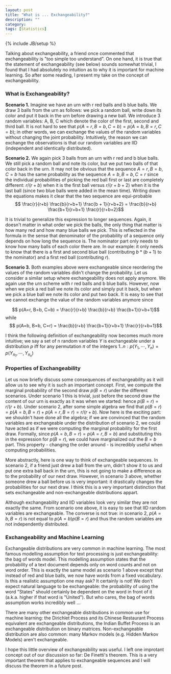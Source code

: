 ```yaml
---
layout: post
title: "What is ... Exchangeability?"
description: ""
category:
tags: [Statistics]
---
```

{% include JB/setup %}

Talking about exchangeability, a friend once commented that exchangeability is "too simple too understand". On one hand, it is true that the statement of exchangeability (see below) sounds somewhat trivial, I found that I had absolutely no intuition as to why it is important for machine learning. So after some reading, I present my take on the concept of exchangeability.

### What is Exchangeability?

__Scenario 1.__ Imagine we have an urn with r red balls and b blue balls. We draw 3 balls from the urn as follows: we pick a random ball, write down its color and put it back in the urn before drawing a new ball. We introduce 3 random variables: A, B, C which denote the color of the first, second and third ball. It is not hard to see that $p(A=r, B=b, C=b) = p(A=b, B=r, C=b)$; in other words, we can exchange the values of the random variables without changing the joint probability. Intuitively, the reason we can exchange the observations is that our random variables are IID (independent and identically distributed).

__Scenario 2.__ We again pick 3 balls from an urn with r red and b blue balls. We still pick a random ball and note its color, but we put two balls of that color back in the urn. It may not be obvious that the sequence $A=r, B=b, C=b$ has the same probability as the sequence $A=b, B=b, C=r$ since the individual probabilities of picking the red ball first or last are completely different: $r/(r+b)$ when it is the first ball versus $r/(r+b+2)$ when it is the last ball (since two blue balls were added in the mean time). Writing down the equations makes it clear that the two sequence are equi-probable
$$ \frac{r}{r+b} \frac{b}{r+b+1} \frac{b + 1}{r+b+2} = \frac{b}{r+b} \frac{b+1}{r+b+1} \frac{r}{r+b+2}$$

It is trivial to generalize this expression to longer sequences. Again, it doesn't matter in what order we pick the balls, the only thing that matter is how many red and how many blue balls we pick. This is reflected in the formula in the sense that denominator of the probability of a sequence only depends on how long the sequence is. The nominator part only needs to know how many balls of each color there are. In our example: it only needs to know that there is a first and second blue ball (contributing $b * (b+1)$ to the nominator) and a first red ball (contributing $r$).

__Scenario 3.__ Both examples above were exchangeable since reordering the values of the random variables didn't change the probability. Let us consider a similar setup where exchangeability does not apply anymore. We again use the urn scheme with r red balls and b blue balls. However, now when we pick a red ball we note its color and simply put it back, but when we pick a blue ball we note its color and put two back. It is easy to see that we cannot exchange the value of the random variables anymore since

$$ p(A=r, B=b, C=b) = \frac{r}{r+b} \frac{b}{r+b} \frac{b+1}{r+b+1}$$
while
$$ p(A=b, B=b, C=r) = \frac{b}{r+b} \frac{b+1}{r+b+1} \frac{r}{r+b+1}$$

I think the following definition of exchangeability now becomes much more intuitive; we say a set of n random variables $Y$ is exchangeable under a distribution $p$ iff for any permutation $\pi$ of the integers $1..n: p(Y_1, \cdots, Y_n) = p(Y_{\pi_1}, \cdots, Y_{\pi_n})$

### Properties of Exchangeability

Let us now briefly discuss some consequences of exchangeability as it will allow us to see why it is such an important concept. First, we compute the marginal probability of the second draw $p(B = r)$ under the different scenarios. Under scenario 1 this is trivial, just before the second draw the content of our urn is exactly as it was when we started: hence $p(B=r) = r/(r+b)$. Under scenario 2, after some simple algebra we find that $p(B=r) = p(A=b, B=r) + p(A=r, B=r) = r/(r+b)$. Now here is the exciting part: we shouldn't have done all the algebra; if we are convinced that the random variables are exchangeable under the distribution of scenario 2, we could have acted as if we were computing the marginal probability for the first draw. Formally, since $p(A=b,B=r) = p(A=r, B=b)$ and substituting this in the expression for $p(B=r)$, we could have marginalized out the $B=b$ part. This property - changing the order around - is incredibly useful when computing probabilities.

More abstractly, here is one way to think of exchangeable sequences. In scenario 2, if a friend just drew a ball from the urn, didn't show it to us and put one extra ball back in the urn, this is not going to make a difference as to the probability of our next draw. However, in scenario 3 above, whether someone drew a ball before us is very important: it drastically changes the probabilities for our next draw. I think this is a very important distinction that sets exchangeable and non-exchangeable distributions appart.

Although exchangeability and IID variables look very similar they are not exactly the same. From scenario one above, it is easy to see that IID random variables are exchangeable. The converse is not true: in scenario 2, $p(A=b, B=r)$ is not equal to $p(A=b) p(B=r)$ and thus the random variables are not independently distributed.


### Exchangeability and Machine Learning

Exchangeable distributions are very common in machine learning. The most famous modelling assumption for text processing is just exchangeability: the bag of words model. This modelling assumption states that the probability of a text document depends only on word counts and not on word order. This is exactly the same model as scenario 1 above except that instead of red and blue balls, we now have words from a fixed vocabulary. Is this a realistic assumption one may ask? It certainly is not! We don't expect natural language to be exchangeable: the probability of using the word "States" should certainly be dependent on the word in front of it (a.k.a. higher if that word is "United"). But who cares, the bag of words assumption works incredibly well ...

There are many other exchangeable distributions in common use for machine learning: the Dirichlet Process and its Chinese Restaurant Process equivalent are exchangeable distributions, the Indian Buffet Process is an exchangeable distribution on binary matrices. Non-exchangeable distribution are also common: many Markov models (e.g. Hidden Markov Models) aren't exchangeable.


I hope this little overview of exchangeability was useful. I left one improtant concept out of our discussion so far: De Finetti's theorem. This is a very important theorem that applies to exchangeable sequences and I will discuss the theorem in a future post.
